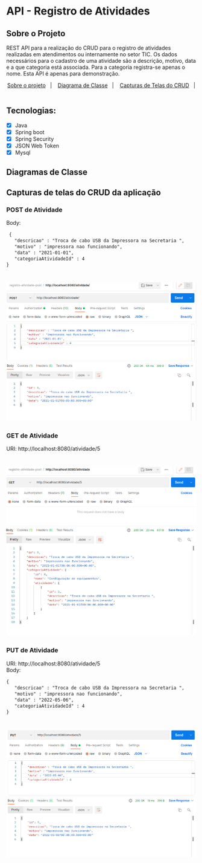 # API - Registro de Atividades

 <a name="-sobre"/></a>
## Sobre o Projeto
REST API para a realização do CRUD para o registro de atividades realizadas em atendimentos ou internamente no setor TIC. Os dados necessários para o cadastro de uma atividade são a descrição, motivo, data e a que categoria está associada.  Para a categoria registra-se apenas o nome. Esta API é apenas para demonstração. 

<p align="center">
  <a href="#-sobre">Sobre o projeto</a>&nbsp;&nbsp;&nbsp;|&nbsp;&nbsp;&nbsp;
  <a href="#-diagrama">Diagrama de Classe</a>&nbsp;&nbsp;&nbsp;|&nbsp;&nbsp;&nbsp;
  <a href="#-capturas">Capturas de Telas do CRUD</a>&nbsp;&nbsp;&nbsp;|&nbsp;&nbsp;&nbsp;
</p>

## Tecnologias: 
- [x] Java<br> 
- [x] Spring boot 
- [x] Spring Security
- [x] JSON Web Token
- [x] Mysql 

<a name="-diagrama"/></a>
<h2> Diagramas de Classe </h2> 


<a name="-capturas"/></a>
<h2> Capturas de telas do CRUD da aplicação </h2> 


<h3> POST de Atividade  </h3>

Body: 
 ```
  {
    "descricao" : "Troca de cabo USB da Impressora na Secretaria ",
    "motivo" : "impressora nao funcionando",
    "data" : "2021-01-01",
    "categoriaAtividadeId" : 4
}
```
<h1 align="center">
    <img src="https://github.com/deoliveiralima/registro-atividades-api/blob/master/screenshots/postman_post_atividade.png" />
</h1>

<h3> GET de Atividade  </h3>

URI: http://localhost:8080/atividade/5 

<h1 align="center">
    <img src="https://github.com/deoliveiralima/registro-atividades-api/blob/master/screenshots/postman_get_atividade.png" />
</h1>

<h3> PUT de Atividade  </h3>

URI: http://localhost:8080/atividade/5 <br>
Body: 

 ```
 {
    "descricao" : "Troca de cabo USB da Impressora na Secretaria ",
    "motivo" : "impressora nao funcionando",
    "data" : "2022-05-06",
    "categoriaAtividadeId" : 4
}
```
<h1 align="center">
    <img src="https://github.com/deoliveiralima/registro-atividades-api/blob/master/screenshots/pstman_put_atividade.png" />
</h1>



